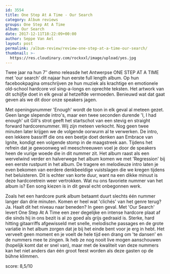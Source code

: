 ```yaml
---
id: 3554
title: One Step At A Time - Our Search
category: Album reviews
groups: One Step At A Time
album: Our Search
date: 2017-12-11T18:22:09+00:00
author: Seppe Van Ael
layout: post
permalink: /album-review/review-one-step-at-a-time-our-search/
thumbnail: >-
  https://res.cloudinary.com/rockxxl/image/upload/yes.jpg
---
```

Twee jaar na hun 7&#8243; demo releasde het Antwerpse ONE STEP AT A TIME met 'our search' dit najaar hun eerste full length album. Op hun facebookpagina omschrijven ze hun muziek als krachtige en emotionele old-school hardcore vol sing-a-longs en oprechte teksten. Het artwork van dit schijfje doet in elk geval al hetzelfde vermoeden. Benieuwd wat dat gaat geven als we dit door onze speakers jagen.

Met openingsnummer 'Enough' wordt de toon in elk geval al meteen gezet. Geen lange slepende intro's, maar een twee seconden durende 'I, I had enough' uit Gill's strot geeft het startschot van een stevig en straight forward hardcorenummer. Wij zijn meteen verkocht. Nog geen twee minuten later krijgen we de volgende oorwurm al te verwerken. De intro, een lekkere bassriff die ons een beetje doet denken aan Embrace van Ignite, kondigt een volgende stomp in de maagstreek aan. Tijdens het refrein dat je gewoonweg wil meeschreeuwen voel je door de speakers heen de vurige woede die in dit nummer zit. Het album raast als een wervelwind verder en halverwege het album komen we met 'Regression' bij een eerste rustpunt in het album. De tragere en melodieuze intro laten je even bekomen van eerdere denkbeeldige vuistslagen die we kregen tijdens het beluisteren. Dit is echter van korte duur, want na een dikke minuut is deze hardcoretrein weer vertrokken. Wat nu ons favoriete nummer van het album is? Een song kiezen is in dit geval echt onbegonnen werk.

Zoals het een hardcore punk album betaamt duurt slechts één nummer langer dan drie minuten. Komen er heel wat 'clichés' van het genre terug? Ja. Haalt dit het niveau naar beneden? In geen geval. Met 'Our Search' levert One Step At A Time een zeer degelijke en intense hardcore plaat af die sinds hij in ons bezit is al zo goed als grijs gedraaid is. Sterke, hard hitting gitaarriffs afgewisseld met snelle, melodische passages en de grote variatie in het album zorgen dat je bij het einde bent voor je erg in hebt. Het verveelt geen moment en je voelt de hele tijd een drang om 'te dansen' en de nummers mee te zingen. Ik heb ze nog nooit live mogen aanschouwen (hopelijk komt dat er snel van), maar met de kwaliteit van deze nummers kan het niet anders dan één groot feest worden als deze gasten op de bühne klimmen.

score: 8,5/10
